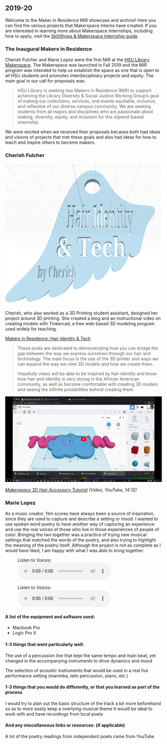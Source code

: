## 2019-20

Welcome to the Maker in Residence MiR showcase and archive! Here you can find the various projects that Makerspace interns have created. If you are interested in learning more about Makerspace Internships, including how to apply, visit the [SkillShops &amp; Makerspace Internship guide](https://libguides.humboldt.edu/internshowcase/apply).

### The Inaugural Makers in Residence
Cherish Fulcher and Marie Lopez were the first MiR at the [HSU Library Makerspace](http://libguides.humboldt.edu/makerspace). The Makerspace was launched in Fall 2019 and the MiR program was intended to help us establish the space as one that is open to all HSU students and promotes interdisciplinary projects and equity. The main goal in our call for proposals was: 

> HSU Library is seeking two Makers in Residence (MiR) to support achieving the Library Diversity & Social Justice Working Group’s goal of making our collections, services, and events equitable, inclusive, and reflective of our diverse campus community. We are seeking students from all majors and disciplines who are passionate about making, diversity, equity, and inclusion for this stipend-based internship.

We were excited when we received their proposals because both had ideas and visions of projects that met these goals and also had ideas for how to teach and inspire others to become makers.

### Cherish Fulcher

![title image: Hair Identity & Tech, by Cherish](/images/cherishBlogTitle.png)

Cherish, who also worked as a 3D Printing student assistant, designed her project around 3D printing. She created a blog and an instructional video on creating models with Tinkercad, a free web-based 3D modeling program used widely for teaching. 

[Makers in Residence: Hair Identity & Tech](https://itsjusthairidentity.tumblr.com/) 

> These posts are dedicated to demonstrating how you can bridge the gap between the way we express ourselves through our hair and technology. The main focus is the use of the 3D printer and ways we can expand the way we view 3D models and how we create them. 

> Hopefully views will be able to be inspired by hair identity and know how hair and identity is very strong in the African American community, as well as become comfortable with creating 3D models and seeing the infinite possibilities behind creating them. 

[![YouTube Tutorial Screenshot](/images/tutorialScreenShot.png)](https://youtu.be/P89P-8eBEms)

_[Makerspace 3D Hair Accessory Tutorial](https://youtu.be/P89P-8eBEms) (Video, YouTube, 14:12)_

### Marie Lopez

As a music creator, film scores have always been a source of inspiration, since they are used to capture and describe a setting or mood. I wanted to use spoken word poetry to have another way of capturing an experience and use the real voices of those who live in those experiences of people of color. Bringing the two together was a practice of trying new musical settings that matched the words of the poetry, and also trying to highlight the meaning of the poetry itself. Although the project is not as complete as I would have liked, I am happy with what I was able to bring together. 

<figure>
<figcaption>Listen to <i>Voices</i>:</figcaption>
<audio controls src="https://cdn.glitch.com/2d169cfb-e161-4a61-a8ea-dd800c9dbc24%2FVoices.m4a"><p>Github markdown and some browsers don't support HTML5 audio. Here is a <a href="https://cdn.glitch.com/2d169cfb-e161-4a61-a8ea-dd800c9dbc24%2FVoices.m4a">link to the audio</a> instead.</p></audio>
</figure>

<figure>
<figcaption>Listen to <i>Voices</i>:</figcaption>
<audio controls src="https://raw.githubusercontent.com/HSUMakerspace/makerinresidence/master/Voices.m4a"><p>This is the Github raw file. Github markdown and some browsers don't support HTML5 audio. Here is a <a href="https://raw.githubusercontent.com/HSUMakerspace/makerinresidence/master/Voices.m4a">link to the audio</a> instead.</p></audio>
</figure>

#### A list of the equipment and software used:

* Macbook Pro
* Logic Pro X

#### 1-3 things that went particularly well:

The use of a percussion line that kept the same tempo and main beat, yet changed in the accompanying instruments to drive dynamics and mood

The selection of acoustic instruments that would be used in a real live performance setting (marimba, latin percussion, piano, etc.)

#### 1-3 things that you would do differently, or that you learned as part of the process

I would try to plan out the basic structure of the track a bit more beforehand so as to more easily keep a overlying musical theme 
It would be ideal to work with and have recordings from local poets 

#### And any miscellaneous links or resources: (if applicable)

A lot of the poetry readings from independent poets came from YouTube
